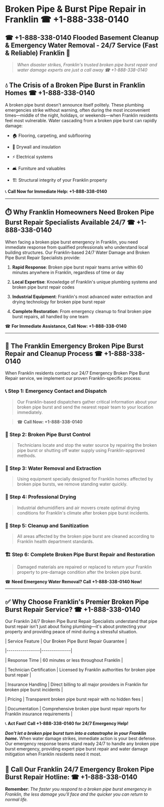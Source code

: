 # Broken Pipe & Burst Pipe Repair in Franklin ☎ +1-888-338-0140  
## ☎ +1-888-338-0140 Flooded Basement Cleanup & Emergency Water Removal - 24/7 Service (Fast & Reliable) Franklin 🚨  

> *When disaster strikes, Franklin's trusted broken pipe burst repair and water damage experts are just a call away ☎ +1-888-338-0140*  

## 💧 The Crisis of a Broken Pipe Burst in Franklin Homes ☎ +1-888-338-0140  

A broken pipe burst doesn't announce itself politely. These plumbing emergencies strike without warning, often during the most inconvenient times—middle of the night, holidays, or weekends—when Franklin residents feel most vulnerable. Water cascading from a broken pipe burst can rapidly damage:  

* 🏠 Flooring, carpeting, and subflooring  
* 🧱 Drywall and insulation  
* ⚡ Electrical systems  
* 🛋️ Furniture and valuables  
* 🏗️ Structural integrity of your Franklin property  

📞 **Call Now for Immediate Help: +1-888-338-0140**  

---  

## ⏱️ Why Franklin Homeowners Need Broken Pipe Burst Repair Specialists Available 24/7 ☎ +1-888-338-0140  

When facing a broken pipe burst emergency in Franklin, you need immediate response from qualified professionals who understand local building structures. Our Franklin-based 24/7 Water Damage and Broken Pipe Burst Repair Specialists provide:  

1. **Rapid Response**: Broken pipe burst repair teams arrive within 60 minutes anywhere in Franklin, regardless of time or day  
2. **Local Expertise**: Knowledge of Franklin's unique plumbing systems and broken pipe burst repair codes  
3. **Industrial Equipment**: Franklin's most advanced water extraction and drying technology for broken pipe burst repair  
4. **Complete Restoration**: From emergency cleanup to final broken pipe burst repairs, all handled by one team  

☎ **For Immediate Assistance, Call Now: +1-888-338-0140**  

---  

## 🔧 The Franklin Emergency Broken Pipe Burst Repair and Cleanup Process ☎ +1-888-338-0140  

When Franklin residents contact our 24/7 Emergency Broken Pipe Burst Repair service, we implement our proven Franklin-specific process:  

### 📞 Step 1: Emergency Contact and Dispatch  
> Our Franklin-based dispatchers gather critical information about your broken pipe burst and send the nearest repair team to your location immediately.  
> ☎ **Call Now: +1-888-338-0140**  

### 🚿 Step 2: Broken Pipe Burst Control  
> Technicians locate and stop the water source by repairing the broken pipe burst or shutting off water supply using Franklin-approved methods.  

### 🌊 Step 3: Water Removal and Extraction  
> Using equipment specially designed for Franklin homes affected by broken pipe bursts, we remove standing water quickly.  

### 💨 Step 4: Professional Drying  
> Industrial dehumidifiers and air movers create optimal drying conditions for Franklin's climate after broken pipe burst incidents.  

### 🧼 Step 5: Cleanup and Sanitization  
> All areas affected by the broken pipe burst are cleaned according to Franklin health department standards.  

### 🏗️ Step 6: Complete Broken Pipe Burst Repair and Restoration  
> Damaged materials are repaired or replaced to return your Franklin property to pre-damage condition after the broken pipe burst.  

☎ **Need Emergency Water Removal? Call +1-888-338-0140 Now!**  

---  

## ✅ Why Choose Franklin's Premier Broken Pipe Burst Repair Service? ☎ +1-888-338-0140  

Our Franklin 24/7 Broken Pipe Burst Repair Specialists understand that pipe burst repair isn't just about fixing plumbing—it's about protecting your property and providing peace of mind during a stressful situation.  

| Service Feature | Our Broken Pipe Burst Repair Guarantee |  
|-----------------|---------------|  
| Response Time | 60 minutes or less throughout Franklin |  
| Technician Certification | Licensed by Franklin authorities for broken pipe burst repair |  
| Insurance Handling | Direct billing to all major providers in Franklin for broken pipe burst incidents |  
| Pricing | Transparent broken pipe burst repair with no hidden fees |  
| Documentation | Comprehensive broken pipe burst repair reports for Franklin insurance requirements |  

📞 **Act Fast! Call +1-888-338-0140 for 24/7 Emergency Help!**  

***Don't let a broken pipe burst turn into a catastrophe in your Franklin home.*** When water damage strikes, immediate action is your best defense. Our emergency response teams stand ready 24/7 to handle any broken pipe burst emergency, providing expert pipe burst repair and water damage mitigation when Franklin residents need it most.  

## 📱 Call Our Franklin 24/7 Emergency Broken Pipe Burst Repair Hotline: ☎ +1-888-338-0140  

**Remember**: *The faster you respond to a broken pipe burst emergency in Franklin, the less damage you'll face and the quicker you can return to normal life.*